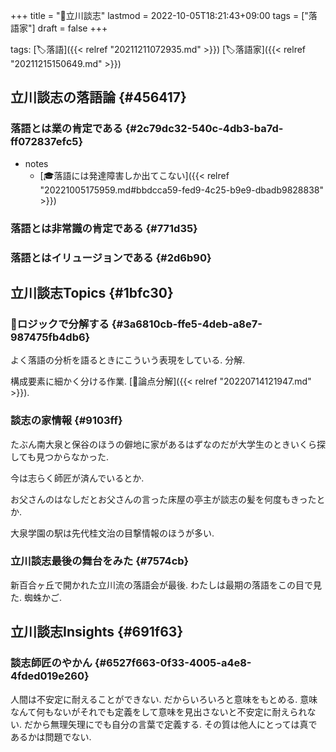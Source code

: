 +++
title = "👨立川談志"
lastmod = 2022-10-05T18:21:43+09:00
tags = ["落語家"]
draft = false
+++

tags: [🏷落語]({{< relref "20211211072935.md" >}}) [🏷落語家]({{< relref "20211215150649.md" >}})


## 立川談志の落語論 {#456417}


### 落語とは業の肯定である {#2c79dc32-540c-4db3-ba7d-ff072837efc5}

-   notes
    -   [🎓落語には発達障害しか出てこない]({{< relref "20221005175959.md#bbdcca59-fed9-4c25-b9e9-dbadb9828838" >}})


### 落語とは非常識の肯定である {#771d35}


### 落語とはイリュージョンである {#2d6b90}


## 立川談志Topics {#1bfc30}


### 🤔ロジックで分解する {#3a6810cb-ffe5-4deb-a8e7-987475fb4db6}

よく落語の分析を語るときにこういう表現をしている. 分解.

構成要素に細かく分ける作業. [📝論点分解]({{< relref "20220714121947.md" >}}).


### 談志の家情報 {#9103ff}

たぶん南大泉と保谷のほうの僻地に家があるはずなのだが大学生のときいくら探しても見つからなかった.

今は志らく師匠が済んでいるとか.

お父さんのはなしだとお父さんの言った床屋の亭主が談志の髪を何度もきったとか.

大泉学園の駅は先代桂文治の目撃情報のほうが多い.


### 立川談志最後の舞台をみた {#7574cb}

新百合ヶ丘で開かれた立川流の落語会が最後. わたしは最期の落語をこの目で見た. 蜘蛛かご.


## 立川談志Insights {#691f63}


### 談志師匠のやかん {#6527f663-0f33-4005-a4e8-4fded019e260}

人間は不安定に耐えることができない. だからいろいろと意味をもとめる. 意味なんて何もないがそれでも定義をして意味を見出さないと不安定に耐えられない. だから無理矢理にでも自分の言葉で定義する. その質は他人にとっては真であるかは問題でない.

